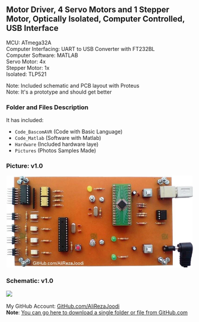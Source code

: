 ## Motor Driver, 4 Servo Motors and 1 Stepper Motor, Optically Isolated, Computer Controlled, USB Interface
	   
MCU:			ATmega32A    
Computer Interfacing:	UART to USB Converter with FT232BL    
Computer Software:	MATLAB   
Servo Motor:		4x  
Stepper Motor:		1x  
Isolated:		TLP521  

Note: Included schematic and PCB layout with Proteus  
Note: It's a prototype and should get better

### Folder and Files Description
It has included:
- `Code_BascomAVR` (Code with Basic Language)
- `Code_Matlab` (Software with Matlab)
- `Hardware` (Included hardware laye)
- `Pictures` (Photos Samples Made)

### Picture: v1.0
![](Pictures/v1.0.jpg)

### Schematic: v1.0
![](Hardware/v1.1.png)

My GitHub Account: [GitHub.com/AliRezaJoodi](https://github.com/AliRezaJoodi)  
**Note**: [You can go here to download a single folder or file from GitHub.com](https://minhaskamal.github.io/DownGit/#/home)
